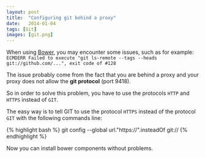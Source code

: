 ```yaml
---
layout: post
title:  "Configuring git behind a proxy"
date:   2014-01-04
tags: [Git]
images: [git.png]
---
```


When using [Bower](http://bower.io/), you may encounter some issues, such as for example:
`ECMDERR Failed to execute "git ls-remote --tags --heads git://github.com/...", exit code of #128`

The issue probably come from the fact that you are behind a proxy and your proxy does not allow the **git protocol** (port 9418).

So in order to solve this problem, you have to use the protocols `HTTP` and `HTTPS` instead of `GIT`.

The easy way is to tell GIT to use the protocol `HTTPS` instead of the protocol `GIT` with the following commands line:

{% highlight bash %}
git config --global url."https://".insteadOf git://
{% endhighlight %}

Now you can install bower components without problems.